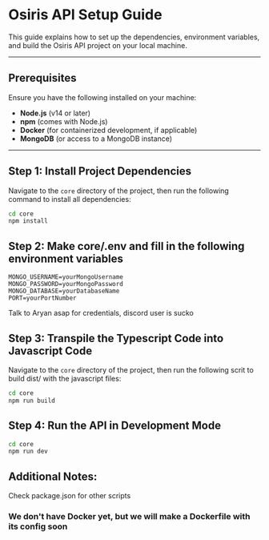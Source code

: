 # Osiris API Setup Guide

This guide explains how to set up the dependencies, environment variables, and build the Osiris API project on your local machine.

---

## Prerequisites

Ensure you have the following installed on your machine:

- **Node.js** (v14 or later)
- **npm** (comes with Node.js)
- **Docker** (for containerized development, if applicable)
- **MongoDB** (or access to a MongoDB instance)

---

## Step 1: Install Project Dependencies

Navigate to the `core` directory of the project, then run the following command to install all dependencies:

```bash
cd core
npm install
```

## Step 2: Make core/.env and fill in the following environment variables
```env
MONGO_USERNAME=yourMongoUsername
MONGO_PASSWORD=yourMongoPassword
MONGO_DATABASE=yourDatabaseName
PORT=yourPortNumber
```
Talk to Aryan asap for credentials, discord user is sucko

## Step 3: Transpile the Typescript Code into Javascript Code

Navigate to the `core` directory of the project, then run the following scrit to build dist/ with the javascript files:
```bash
cd core
npm run build
```

## Step 4: Run the API in Development Mode
```bash
cd core
npm run dev
```

## Additional Notes:
Check package.json for other scripts
### We don't have Docker yet, but we will make a Dockerfile with its config soon
